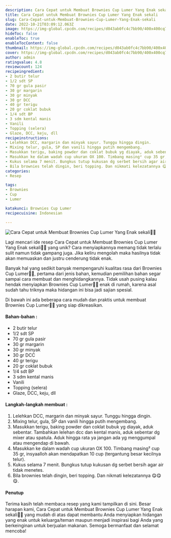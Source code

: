```yaml
---
description: Cara Cepat untuk Membuat Brownies Cup Lumer Yang Enak sekali"
title: Cara Cepat untuk Membuat Brownies Cup Lumer Yang Enak sekali
slug: Cara-Cepat-untuk-Membuat-Brownies-Cup-Lumer-Yang-Enak-sekali
date: 2022-10-21T03:09:12.063Z
image: https://img-global.cpcdn.com/recipes/d043ab0fc4c7bb90/400x400cq70/photo.jpg
hideToc: false
enableToc: true
enableTocContent: false
thumbnail: https://img-global.cpcdn.com/recipes/d043ab0fc4c7bb90/400x400cq70/photo.jpg
cover: https://img-global.cpcdn.com/recipes/d043ab0fc4c7bb90/400x400cq70/photo.jpg
author: admin
ratingvalue: 4.8
reviewcount: 124
recipeingredient:
- 2 butir telur
- 1/2 sdt SP
- 70 gr gula pasir
- 30 gr margarin
- 30 gr minyak
- 30 gr DCC
- 40 gr terigu
- 20 gr coklat bubuk
- 1/4 sdt BP
- 3 sdm kental manis
- Vanili
- Topping (selera)
- Glaze, DCC, keju, dll
recipeinstructions:
- Lelehkan DCC, margarin dan minyak sayur. Tunggu hingga dingin.
- Mixing telur, gula, SP dan vanili hingga putih mengembang.
- Masukkan terigu, baking powder dan coklat bubuk yg diayak, aduk sebentar. Tambahkan lelehan dcc dan kental manis, aduk sebentar dg mixer atau spatula. Aduk hingga rata ya jangan ada yg menggumpal atau mengendap di bawah.
- Masukkan ke dalam wadah cup ukuran OX 100. Timbang masing² cup 35 gr, insyaalloh akan mendapatkan 10 cup (tergantung besar kecilnya telur).
- Kukus selama 7 menit. Bungkus tutup kukusan dg serbet bersih agar air tidak menetes.
- Bila brownies telah dingin, beri topping. Dan nikmati kelezatannya 😋😋😋.
categories:
- Resep

tags:
- Brownies
- Cup
- Lumer

katakunci: Brownies Cup Lumer
recipecuisine: Indonesian

---
```


![Cara Cepat untuk Membuat Brownies Cup Lumer Yang Enak sekali👩‍🍳](https://img-global.cpcdn.com/recipes/d043ab0fc4c7bb90/400x400cq70/photo.jpg)

Lagi mencari ide resep Cara Cepat untuk Membuat Brownies Cup Lumer Yang Enak sekali👩‍🍳 yang unik? Cara menyiapkannya memang tidak terlalu sulit namun tidak gampang juga. Jika keliru mengolah maka hasilnya tidak akan memuaskan dan justru cenderung tidak enak.

Banyak hal yang sedikit banyak mempengaruhi kualitas rasa dari Brownies Cup Lumer👩‍🍳, pertama dari jenis bahan, kemudian pemilihan bahan segar sampai cara membuat dan menghidangkannya. Tidak usah pusing kalau hendak menyiapkan Brownies Cup Lumer👩‍🍳 enak di rumah, karena asal sudah tahu triknya maka hidangan ini bisa jadi sajian spesial.

Di bawah ini ada beberapa cara mudah dan praktis untuk membuat Brownies Cup Lumer👩‍🍳 yang siap dikreasikan.

<!--inarticleads1-->

#### Bahan-bahan :

- 2 butir telur
- 1/2 sdt SP
- 70 gr gula pasir
- 30 gr margarin
- 30 gr minyak
- 30 gr DCC
- 40 gr terigu
- 20 gr coklat bubuk
- 1/4 sdt BP
- 3 sdm kental manis
- Vanili
- Topping (selera)
- Glaze, DCC, keju, dll

<!--inarticleads2-->

#### Langkah-langkah membuat :

1. Lelehkan DCC, margarin dan minyak sayur. Tunggu hingga dingin.
1. Mixing telur, gula, SP dan vanili hingga putih mengembang.
1. Masukkan terigu, baking powder dan coklat bubuk yg diayak, aduk sebentar. Tambahkan lelehan dcc dan kental manis, aduk sebentar dg mixer atau spatula. Aduk hingga rata ya jangan ada yg menggumpal atau mengendap di bawah.
1. Masukkan ke dalam wadah cup ukuran OX 100. Timbang masing² cup 35 gr, insyaalloh akan mendapatkan 10 cup (tergantung besar kecilnya telur).
1. Kukus selama 7 menit. Bungkus tutup kukusan dg serbet bersih agar air tidak menetes.
1. Bila brownies telah dingin, beri topping. Dan nikmati kelezatannya 😋😋😋.

#### Penutup

Terima kasih telah membaca resep yang kami tampilkan di sini. Besar harapan kami, Cara Cepat untuk Membuat Brownies Cup Lumer Yang Enak sekali👩‍🍳 yang mudah di atas dapat membantu Anda menyiapkan hidangan yang enak untuk keluarga/teman maupun menjadi inspirasi bagi Anda yang berkeinginan untuk berjualan makanan. Semoga bermanfaat dan selamat mencoba!